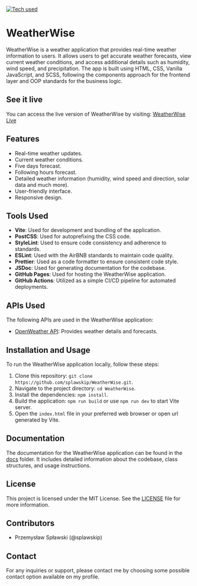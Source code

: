 [![Tech used](https://skillicons.dev/icons?i=git,github,vscode,vite,html,css,sass,js&theme=dark)](https://skillicons.dev)

# WeatherWise

WeatherWise is a weather application that provides real-time weather information to users. It allows users to get accurate weather forecasts, view current weather conditions, and access additional details such as humidity, wind speed, and precipitation. The app is built using HTML, CSS, Vanilla JavaScript, and SCSS, following the components approach for the frontend layer and OOP standards for the business logic.

## See it live

You can access the live version of WeatherWise by visiting: [WeatherWise Live](https://splawskip.github.io/WeatherWise)

## Features

- Real-time weather updates.
- Current weather conditions.
- Five days forecast.
- Following hours forecast.
- Detailed weather information (humidity, wind speed and direction, solar data and much more).
- User-friendly interface.
- Responsive design.

## Tools Used

- **Vite**: Used for development and bundling of the application.
- **PostCSS**: Used for autoprefixing the CSS code.
- **StyleLint**: Used to ensure code consistency and adherence to standards.
- **ESLint**: Used with the AirBNB standards to maintain code quality.
- **Prettier**: Used as a code formatter to ensure consistent code style.
- **JSDoc**: Used for generating documentation for the codebase.
- **GitHub Pages**: Used for hosting the WeatherWise application.
- **GitHub Actions**: Utilized as a simple CI/CD pipeline for automated deployments.

## APIs Used

The following APIs are used in the WeatherWise application:

- [OpenWeather API](https://openweathermap.org/api): Provides weather details and forecasts.

## Installation and Usage

To run the WeatherWise application locally, follow these steps:

1. Clone this repository: `git clone https://github.com/splawskip/WeatherWise.git`.
2. Navigate to the project directory: `cd WeatherWise`.
3. Install the dependencies: `npm install`.
4. Build the application: `npm run build` or use `npm run dev` to start Vite server.
5. Open the `index.html` file in your preferred web browser or open url generated by Vite.

## Documentation

The documentation for the WeatherWise application can be found in the [docs](docs) folder. It includes detailed information about the codebase, class structures, and usage instructions.

## License

This project is licensed under the MIT License. See the [LICENSE](https://github.com/splawskip/WeatherWise/blob/main/LICENSE) file for more information.

## Contributors

- Przemysław Spławski (@splawskip)

## Contact

For any inquiries or support, please contact me by choosing some possible contact option available on my profile.

